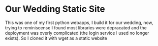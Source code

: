 # Our Wedding Static Site

This was one of my first python webapps, I build it for our wedding,
now, trying to reminiscense I found most libraries were depracated and the
deployment was overly complicated (the login service I used no longer exists).
So I cloned it with wget as a static website
